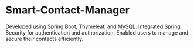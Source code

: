 # Smart-Contact-Manager
Developed using Spring Boot, Thymeleaf, and MySQL. Integrated Spring Security for authentication and authorization. Enabled users to manage and secure their contacts efficiently.
